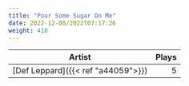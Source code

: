 ```yaml
---
title: "Pour Some Sugar On Me"
date: 2022-12-08/2022T07:17:26
weight: 418
---
```




 Artist | Plays 
----- | -----:
[Def Leppard]({{< ref "a44059">}}) | 5

